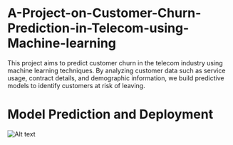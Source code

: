 # A-Project-on-Customer-Churn-Prediction-in-Telecom-using-Machine-learning
This project aims to predict customer churn in the telecom industry using machine learning techniques. By analyzing customer data such as service usage, contract details, and demographic information, we build predictive models to identify customers at risk of leaving.
# Model Prediction and Deployment
![Alt text](image_url)
